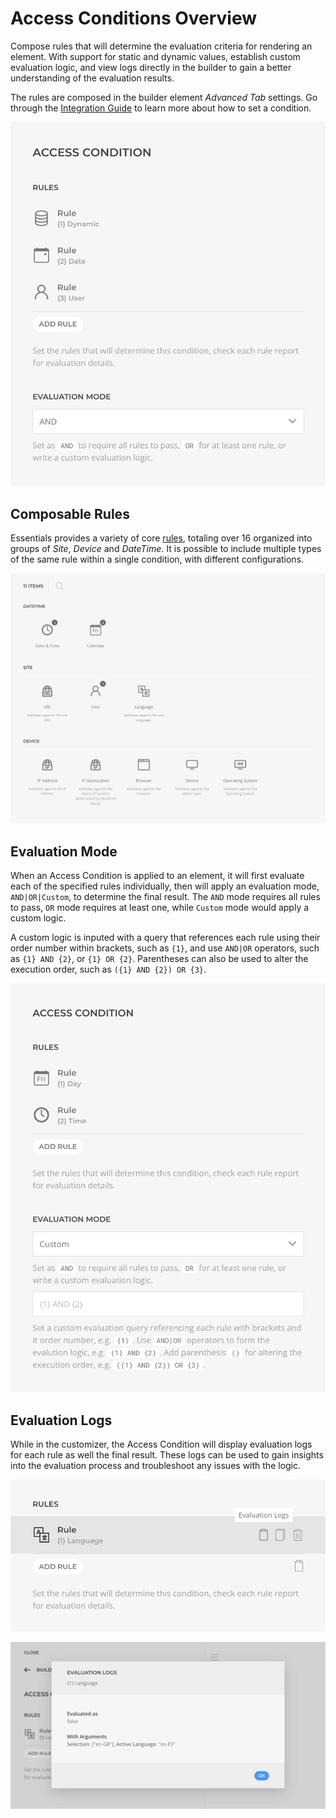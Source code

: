 # Access Conditions Overview

Compose rules that will determine the evaluation criteria for rendering an element. With support for static and dynamic values, establish custom evaluation logic, and view logs directly in the builder to gain a better understanding of the evaluation results.

The rules are composed in the builder element _Advanced Tab_ settings. Go through the [Integration Guide](./integration) to learn more about how to set a condition.

![Access Condition](./assets/access-condition.webp)

## Composable Rules

Essentials provides a variety of core [rules](./rules), totaling over 16 organized into groups of _Site_, _Device_ and _DateTime_. It is possible to include multiple types of the same rule within a single condition, with different configurations.

![Access Condition Rules](./assets/access-condition-rules.webp)

## Evaluation Mode

When an Access Condition is applied to an element, it will first evaluate each of the specified rules individually, then will apply an evaluation mode, `AND|OR|Custom`, to determine the final result. The `AND` mode requires all rules to pass, `OR` mode requires at least one, while `Custom` mode would apply a custom logic.

A custom logic is inputed with a query that references each rule using their order number within brackets, such as `{1}`, and use `AND|OR` operators, such as `{1} AND {2}`, or `{1} OR {2}`. Parentheses can also be used to alter the execution order, such as `({1} AND {2}) OR {3}`.

![Access Condition Evaluation](./assets/access-condition-evaluation.webp)

## Evaluation Logs

While in the customizer, the Access Condition will display evaluation logs for each rule as well the final result. These logs can be used to gain insights into the evaluation process and troubleshoot any issues with the logic.

![Access Condition Evaluation Logs](./assets/access-condition-logs.webp)

![Access Condition Evaluation Log](./assets/access-condition-log.webp)

